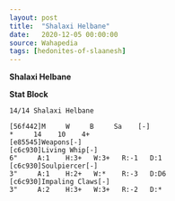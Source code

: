 ```yaml
---
layout: post
title:  "Shalaxi Helbane"
date:   2020-12-05 00:00:00
source: Wahapedia
tags: [hedonites-of-slaanesh]
---
```


**Shalaxi Helbane**

**Stat Block**
```
14/14 Shalaxi Helbane
```

```
[56f442]M     W     B     Sa    [-]
*     14    10    4+    
[e85545]Weapons[-]
[c6c930]Living Whip[-]
6"     A:1    H:3+   W:3+   R:-1   D:1   
[c6c930]Soulpiercer[-]
3"     A:1    H:2+   W:*    R:-3   D:D6  
[c6c930]Impaling Claws[-]
3"     A:2    H:3+   W:3+   R:-2   D:*   
```
    